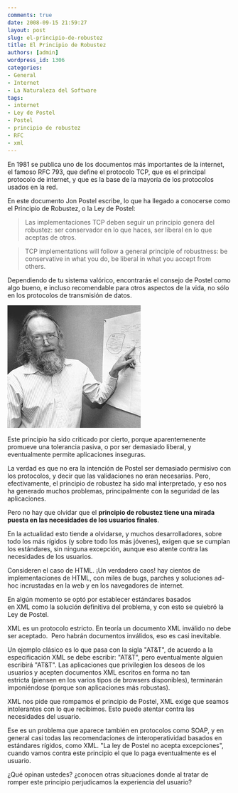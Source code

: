 ```yaml
---
comments: true
date: 2008-09-15 21:59:27
layout: post
slug: el-principio-de-robustez
title: El Principio de Robustez
authors: [admin]
wordpress_id: 1306
categories:
- General
- Internet
- La Naturaleza del Software
tags:
- internet
- Ley de Postel
- Postel
- principio de robustez
- RFC
- xml
---
```


En 1981 se publica uno de los documentos más importantes de la internet, el famoso RFC 793, que define el protocolo TCP, que es el principal protocolo de internet, y que es la base de la mayoría de los protocolos usados en la red.

En este documento Jon Postel escribe, lo que ha llegado a conocerse como el Principio de Robustez, o la Ley de Postel:

> Las implementaciones TCP deben seguir un principio genera del robustez: ser conservador en lo que haces, ser liberal en lo que aceptas de otros.

> TCP implementations will follow a general principle of robustness: be conservative in what you do, be liberal in what you accept from others.


Dependiendo de tu sistema valórico, encontrarás el consejo de Postel como algo bueno, e incluso recomendable para otros aspectos de la vida, no sólo en los protocolos de transmisión de datos.

![](300px-Jon_Postel.jpg)

Este principio ha sido criticado por cierto, porque aparentemenente promueve una tolerancia pasiva, o por ser demasiado liberal, y eventualmente permite aplicaciones inseguras.

La verdad es que no era la intención de Postel ser demasiado permisivo con los protocolos, y decir que las validaciones no eran necesarias. Pero, efectivamente, el principio de robustez ha sido mal interpretado, y eso nos ha generado muchos problemas, principalmente con la seguridad de las aplicaciones.

Pero no hay que olvidar que el **principio de robustez tiene una mirada puesta en las necesidades de los usuarios finales**.

En la actualidad esto tiende a olvidarse, y muchos desarrolladores, sobre todo los más rígidos (y sobre todo los más jóvenes), exigen que se cumplan los estándares, sin ninguna excepción, aunque eso atente contra las necesidades de los usuarios.

Consideren el caso de HTML. ¡Un verdadero caos! hay cientos de implementaciones de HTML, con miles de bugs, parches y soluciones ad-hoc incrustadas en la web y en los navegadores de internet.

En algún momento se optó por establecer estándares basados en XML como la solución definitiva del problema, y con esto se quiebró la Ley de Postel.

XML es un protocolo estricto. En teoría un documento XML inválido no debe ser aceptado.  Pero habrán documentos inválidos, eso es casi inevitable.

Un ejemplo clásico es lo que pasa con la sigla "AT&T", de acuerdo a la especificación XML se debe escribir: "AT&amp;T", pero eventualmente alguien escribirá "AT&T". Las aplicaciones que privilegien los deseos de los usuarios y acepten documentos XML escritos en forma no tan estricta (piensen en los varios tipos de browsers disponibles), terminarán imponiéndose (porque son aplicaciones más robustas).

XML nos pide que rompamos el principio de Postel, XML exige que seamos intolerantes con lo que recibimos. Esto puede atentar contra las necesidades del usuario.

Ese es un problema que aparece también en protocolos como SOAP, y en general casi todas las recomendaciones de interoperatividad basados en estándares rígidos, como XML. "La ley de Postel no acepta excepciones", cuando vamos contra este principio el que lo paga eventualmente es el usuario.

¿Qué opinan ustedes? ¿conocen otras situaciones donde al tratar de romper este principio perjudicamos la experiencia del usuario?
